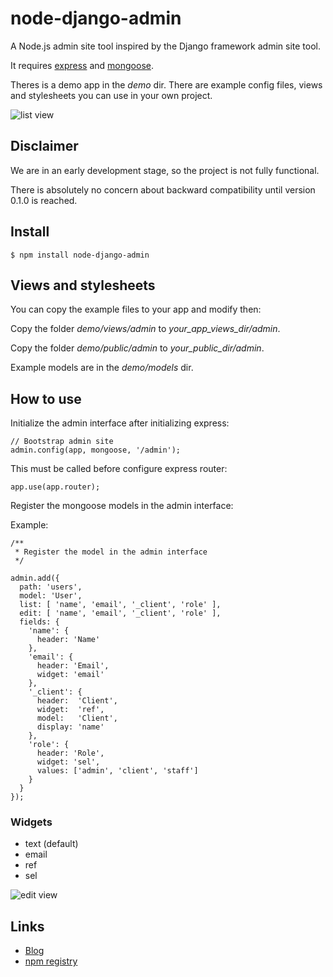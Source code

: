 node-django-admin
=================

A Node.js admin site tool inspired by the Django framework admin site tool.

It requires [express](http://expressjs.com/) and [mongoose](http://mongoosejs.com/).

Theres is a demo app in the *demo* dir. There are example config files, views and stylesheets you can use in your own project.

![list view](http://1.bp.blogspot.com/-CGtruS6Wqag/UoTQh5F6Y9I/AAAAAAAAAFk/u1MHBYxZccM/s400/1.png)

Disclaimer
----------

We are in an early development stage, so the project is not fully functional. 

There is absolutely no concern about backward compatibility until version 0.1.0 is reached.

Install
-------

    $ npm install node-django-admin

Views and stylesheets
---------------------

You can copy the example files to your app and modify then:

Copy the folder *demo/views/admin* to *your_app_views_dir/admin*.

Copy the folder *demo/public/admin* to *your_public_dir/admin*.

Example models are in the *demo/models* dir.

How to use
----------

Initialize the admin interface after initializing express:

    // Bootstrap admin site
    admin.config(app, mongoose, '/admin');

This must be called before configure express router:

    app.use(app.router);

Register the mongoose models in the admin interface:

Example:

    /**
     * Register the model in the admin interface
     */

    admin.add({
      path: 'users',
      model: 'User',
      list: [ 'name', 'email', '_client', 'role' ],
      edit: [ 'name', 'email', '_client', 'role' ],
      fields: {
        'name': {
          header: 'Name'
        },
        'email': {
          header: 'Email',
          widget: 'email'
        },
        '_client': {
          header:  'Client',
          widget:  'ref',
          model:   'Client',
          display: 'name'
        },
        'role': {
          header: 'Role',
          widget: 'sel',
          values: ['admin', 'client', 'staff'] 
        }
      }
    });

### Widgets

* text (default)
* email
* ref
* sel

![edit view](http://4.bp.blogspot.com/-7kB6qmYNYIk/UoTQhpZzw8I/AAAAAAAAAFg/7d7pygRKt-U/s400/2.png)

Links
-----

* [Blog](http://nodeminderjs.blogspot.com.br/)
* [npm registry](https://npmjs.org/package/node-django-admin)
